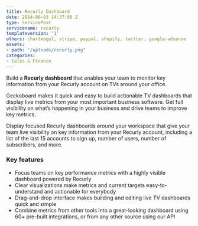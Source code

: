 ```yaml
---
title: Recurly Dashboard
date: 2014-06-03 14:37:00 Z
type: ServicePost
servicename: recurly
templateversion: '1'
others: chartmogul, stripe, paypal, shopify, twitter, google-adsense
assets:
- path: "/uploads/recurly.png"
categories:
- Sales & Finance
---
```


Build a **Recurly dashboard** that enables your team to monitor key information from your Recurly account on TVs around your office.

Geckoboard makes it quick and easy to build actionable TV dashboards that display live metrics from your most important business software. Get full visibility on what’s happening in your business and drive teams to improve key metrics. 

Display focused Recurly dashboards around your workspace that give your team live visibility on key information from your Recurly  account, including a list of the last 15 accounts to sign up, number of users, number of subscribers, and more.


<div class="useful-resources widget-main__inner">
<h3>Key features</h3>
<ul class="resources-links">
<li><span>Focus teams on key performance metrics with a highly visible dashboard powered by Recurly</span></li>
<li><span>Clear visualizations make metrics and current targets easy-to-understand and actionable for everybody</span></li>
<li><span>Drag-and-drop interface makes building and editing live TV dashboards quick and simple</span></li>
<li><span>Combine metrics from other tools into a great-looking dashboard using 60+ pre-built integrations, or from any other source using our API</span></li>
</ul>
</div>

